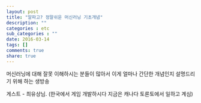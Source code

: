 ```yaml
---
layout: post
title: "알파고? 정말쉬운 머신러닝 기초개념"
description: ""
categories : etc
sub_categories : ""
date: 2016-03-14
tags: []
comments: true
share: true
---
```


  

머신러닝에 대해 잘못 이해하시는 분들이 많아서 이게 얼마나 간단한 개념인지 설명드리기 위해 하는 생방송

게스트 - 최유상님. (한국에서 게임 개발하시다 지금은 캐나다 토론토에서 일하고 계심)

  

